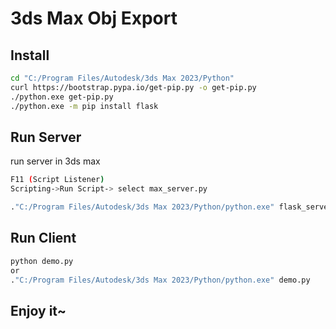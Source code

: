 # 3ds Max Obj Export

## Install

```bash
cd "C:/Program Files/Autodesk/3ds Max 2023/Python"
curl https://bootstrap.pypa.io/get-pip.py -o get-pip.py
./python.exe get-pip.py
./python.exe -m pip install flask
```

## Run Server

run server in 3ds max

```bash
F11 (Script Listener)
Scripting->Run Script-> select max_server.py
```

```bash
."C:/Program Files/Autodesk/3ds Max 2023/Python/python.exe" flask_server.py
```

## Run Client

```bash
python demo.py
or
."C:/Program Files/Autodesk/3ds Max 2023/Python/python.exe" demo.py
```

## Enjoy it~

